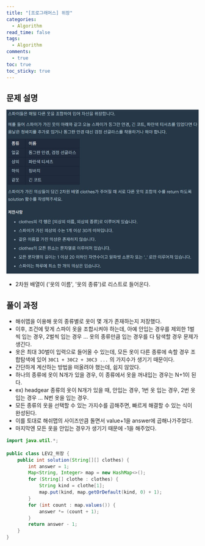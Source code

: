 ```yaml
---
title: "[프로그래머스] 위장"
categories:
  - Algorithm
read_time: false
tags:
  - Algorithm
comments:
  - true
toc: true
toc_sticky: true
---
```

## 문제 설명

![](/assets/img/Algorithm/20210304.jpg)

* 2차원 배열이 ('옷의 이름', '옷의 종류')로 리스트로 들어온다.

## 풀이 과정

* 해쉬맵을 이용해 옷의 종류별로 옷이 몇 개가 존재하는지 저장했다.
* 이후, 조건에 맞게 스파이 옷을 조합시켜야 하는데, 아예 안입는 경우를 제외한 1벌씩 입는 경우, 2벌씩 입는 경우 ... 옷의 종류만큼 입는 경우를 다 탐색할 경우 문제가 생긴다.
* 옷은 최대 30벌이 입력으로 들어올 수 있는데, 모든 옷이 다른 종류에 속할 경우 조합탐색에 있어 `30C1 + 30C2 + 30C3 ...` 의 가지수가 생기기 때문이다.
* 간단하게 계산하는 방법을 떠올려야 했는데, 쉽지 않았다.
* 하나의 종류에 옷이 N개가 있을 경우, 이 종류에서 옷을 꺼내입는 경우는 N+1이 된다.
* ex) headgear 종류의 옷이 N개가 있을 때, 안입는 경우, 1번 옷 입는 경우, 2번 옷 입는 경우 ... N번 옷을 입는 경우.
* 모든 종류의 옷을 선택할 수 있는 가지수를 곱해주면, 빠르게 해결할 수 있는 식이 완성된다.
* 이를 토대로 해쉬맵의 사이즈만큼 돌면서 value+1을 answer에 곱해나가주었다.
* 마지막엔 모든 옷을 안입는 경우가 생기기 때문에 -1을 해주었다.

```java
import java.util.*;

public class LEV2_위장 {
    public int solution(String[][] clothes) {
        int answer = 1;
        Map<String, Integer> map = new HashMap<>();
        for (String[] clothe : clothes) {
            String kind = clothe[1];
            map.put(kind, map.getOrDefault(kind, 0) + 1);
        }
        for (int count : map.values()) {
            answer *= (count + 1);
        }
        return answer - 1;
    }
}
```

